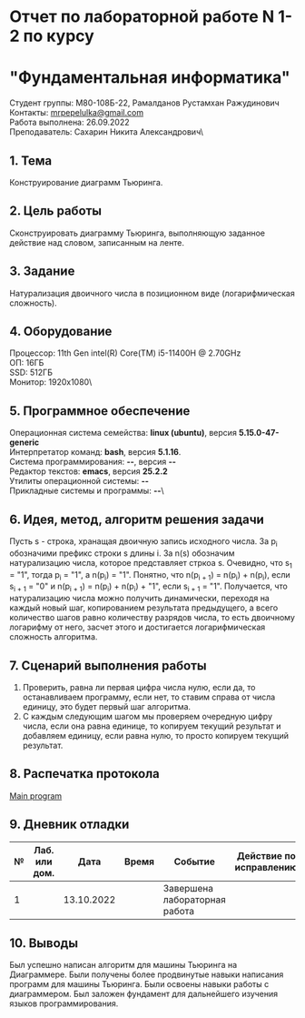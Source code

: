 # Отчет по лабораторной работе N 1-2 по курсу
# "Фундаментальная информатика"

Студент группы: M80-108Б-22, Рамалданов Рустамхан Ражудинович\
Контакты: mrpepelulka@gmail.com\
Работа выполнена: 26.09.2022\
Преподаватель: Сахарин Никита Александрович\

## 1. Тема

Конструирование диаграмм Тьюринга.

## 2. Цель работы

Сконструировать диаграмму Тьюринга, выполняющую заданное действие над
словом, записанным на ленте.

## 3. Задание

Натурализация двоичного числа в позиционном виде (логарифмическая
сложность).

## 4. Оборудование

Процессор: 11th Gen intel(R) Core(TM) i5-11400H @ 2.70GHz\
ОП: 16ГБ\
SSD: 512ГБ\
Монитор: 1920x1080\

## 5. Программное обеспечение

Операционная система семейства: **linux (ubuntu)**, версия **5.15.0-47-generic**\
Интерпретатор команд: **bash**, версия **5.1.16**.\
Система программирования: **--**, версия **--**\
Редактор текстов: **emacs**, версия **25.2.2**\
Утилиты операционной системы: **--**\
Прикладные системы и программы: **--**\

## 6. Идея, метод, алгоритм решения задачи

Пусть s - строка, хранащая двоичную запись исходного числа. За p<sub>i</sub> обозначими префикс строки s длины i. За n(s) обозначим натурализацию числа, которое представляет стркоа s.
Очевидно, что s<sub>1</sub> = "1", тогда p<sub>i</sub> = "1", а n(p<sub>i</sub>) = "1".
Понятно, что n(p<sub>i + 1</sub>) = n(p<sub>i</sub>) + n(p<sub>i</sub>), если s<sub>i + 1</sub> = "0" и n(p<sub>i + 1</sub>) = n(p<sub>i</sub>) + n(p<sub>i</sub>) + "1", если s<sub>i + 1</sub> = "1". Получается, что натурализацию числа можно получить динамически, переходя на каждый новый шаг, копированием результата предыдущего, а всего количество шагов равно количеству разрядов числа, то есть двоичному логарифму от него, засчет этого и достигается логарифмическая сложность алгоритма.

## 7. Сценарий выполнения работы

1. Проверить, равна ли первая цифра числа нулю, если да, то останавливаем программу, если нет, то ставим справа от числа единицу, это будет первый шаг алгоритма.
2. С каждым следующим шагом мы проверяем очередную цифру числа, если она равна единице, то копируем текущий результат и добавляем единицу, если равна нулю, то просто копируем текущий результат.

## 8. Распечатка протокола

[Main program](main_program.png)

## 9. Дневник отладки

| № | Лаб. или дом. | Дата       | Время     | Событие                  | Действие по исправлению | Примечание  |
|---|---------------|------------|-----------|--------------------------|-------------------------|-------------|
| 1 |               | 13.10.2022 |           | Завершена лабораторная работа |                         |             | 

## 10. Выводы

Был успешно написан алгоритм для машины Тьюринга на Диаграммере. Были получены более продвинутые навыки написания программ для машины Тьюринга. Были освоены навыки работы с диаграммером. Был заложен фундамент для дальнейшего изучения языков программирования.
